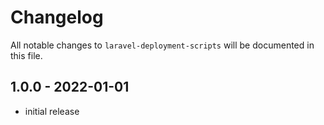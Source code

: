 # Changelog

All notable changes to `laravel-deployment-scripts` will be documented in this file.

## 1.0.0 - 2022-01-01
- initial release
